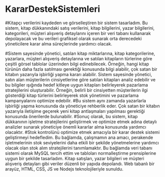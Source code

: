 # KararDestekSistemleri
 #Kitapçı verilerini kaydeden ve görselleştiren bir sistem tasarladım. Bu sistem, kitap dükkanındaki satış verilerini, kitap bilgilerini, yazar bilgilerini, kategorileri, müşteri alışveriş detaylarını içeren bir veri tabanı kullanarak depolayacak ve bu verileri grafiksel olarak sunarak orta derecedeki yöneticilere karar alma süreçlerinde yardımcı olacak.

#Sistem sayesinde yönetici, satılan kitap miktarlarına, kitap kategorilerine, yazarlara, müşteri alışveriş detaylarına ve satılan kitapların türlerine göre çeşitli görsel tablolar üzerinden bilgi edinebilecek. Örneğin, hangi kitap türünün daha fazla satılması gerektiği konusunda bilgi alabilir, çok satan bir kitabın yazarıyla işbirliği yapma kararı alabilir. Sistem sayesinde yönetici, satın alan müşterilerin cinsiyetlerine göre satılan kitapları analiz edebilir ve bu bilgiler ışığında hedef kitleye uygun kitapları belirleyerek pazarlama stratejilerini oluşturabilir. Örneğin, belirli bir cinsiyetten müşterilerin ilgi gösterdiği kitap türlerini belirleyerek stok yönetimini ve pazarlama kampanyalarını optimize edebilir.
#Bu sistem aynı zamanda yazarlarla işbirliği yapma konusunda da yöneticiye rehberlik eder. Çok satan bir kitabın yazarıyla iletişime geçerek yeni kitap antlaşmaları yapılması gerektiği konusunda önerilerde bulunabilir.
#Sonuç olarak, bu sistem, kitap dükkanının işletme stratejilerini geliştirmek ve optimize etmek adına detaylı analizler sunarak yöneticiye önemli kararlar alma konusunda yardımcı olacaktır.
#Stok kontrolünü optimize etmek amacıyla bir karar destek sistemi geliştirmeyi hedefledim. Bu bağlamda, çalışmamın ana amacı, perakende işletmelerinin stok seviyelerini daha etkili bir şekilde yönetmelerine yardımcı olacak olan stok alım stratejilerini tanımlamaktır. Bu bağlamda veri tabanı sistemi olarak MySQL tercih ettim ve tabloları normalleştirme prensiplerine uygun bir şekilde tasarladım. Kitap satışları, yazar bilgileri ve müşteri alışveriş detayları gibi veriler düzenli bir yapıda depolandı. Web tabanlı bir arayüz, HTML, CSS, JS ve Nodejs teknolojileriyle sunuldu.
